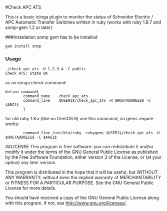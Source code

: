 #Check APC ATS

This is a basic icinga plugin to monitor the status of Schneider Electric / APC Automatic Transfer Switches
written in ruby (works with ruby 1.8.7 and snmp-gem 1.2 or later)

###Installation
snmp gem has to be installed
```
gem install snmp
```
### Usage

```
./check_apc_ats -H 1.2.3.4 -C public
Check ATS: State OK
```
as an icinga check command:
```
define command{
        command_name    check_apc_ats
        command_line    $USER1$/check_apc_ats -H $HOSTADDRESS$ -C $ARG1$
        }
```
for old ruby 1.8.x (like on CentOS 6) use this command, so gems require works:
```
        command_line /usr/bin/ruby -rubygems $USER1$/check_apc_ats -H $HOSTADDRESS$ -C $ARG1$
```

##LICENSE
This program is free software: you can redistribute it and/or modify
it under the terms of the GNU General Public License as published by
the Free Software Foundation, either version 3 of the License, or
(at your option) any later version.

This program is distributed in the hope that it will be useful,
but WITHOUT ANY WARRANTY; without even the implied warranty of
MERCHANTABILITY or FITNESS FOR A PARTICULAR PURPOSE.  See the
GNU General Public License for more details.

You should have received a copy of the GNU General Public License
along with this program.  If not, see <http://www.gnu.org/licenses/>.
